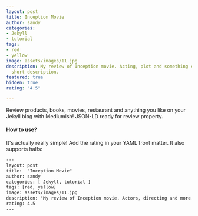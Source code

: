 ```yaml
---
layout: post
title: Inception Movie
author: sandy
categories:
- Jekyll
- tutorial
tags:
- red
- yellow
image: assets/images/11.jpg
description: My review of Inception movie. Acting, plot and something else in this
  short description.
featured: true
hidden: true
rating: "4.5"

---
```

Review products, books, movies, restaurant and anything you like on your Jekyll blog with Mediumish! JSON-LD ready for review property.

#### How to use?

It's actually really simple! Add the rating in your YAML front matter. It also supports halfs:

```html
---
layout: post
title:  "Inception Movie"
author: sandy
categories: [ Jekyll, tutorial ]
tags: [red, yellow]
image: assets/images/11.jpg
description: "My review of Inception movie. Actors, directing and more."
rating: 4.5
---
```